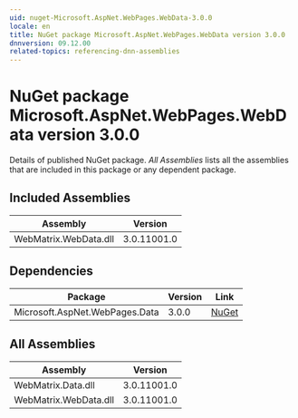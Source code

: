 ```yaml
---
uid: nuget-Microsoft.AspNet.WebPages.WebData-3.0.0
locale: en
title: NuGet package Microsoft.AspNet.WebPages.WebData version 3.0.0
dnnversion: 09.12.00
related-topics: referencing-dnn-assemblies
---
```


# NuGet package Microsoft.AspNet.WebPages.WebData version 3.0.0
Details of published NuGet package.
*All Assemblies* lists all the assemblies that are included in this package or any dependent package.

## Included Assemblies

|Assembly|Version|
|---|---|
|WebMatrix.WebData.dll|3.0.11001.0|

## Dependencies

|Package|Version|Link|
|---|---|---|
|Microsoft.AspNet.WebPages.Data|3.0.0|[NuGet](https://www.nuget.org/packages/Microsoft.AspNet.WebPages.Data/3.0.0)|

## All Assemblies

|Assembly|Version|
|---|---|
|WebMatrix.Data.dll|3.0.11001.0|
|WebMatrix.WebData.dll|3.0.11001.0|

